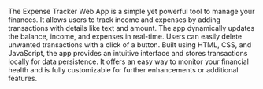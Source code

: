 The Expense Tracker Web App is a simple yet powerful tool to manage your finances. It allows users to track income and expenses by adding transactions with details like text and amount. The app dynamically updates the balance, income, and expenses in real-time. Users can easily delete unwanted transactions with a click of a button. Built using HTML, CSS, and JavaScript, the app provides an intuitive interface and stores transactions locally for data persistence. It offers an easy way to monitor your financial health and is fully customizable for further enhancements or additional features.
